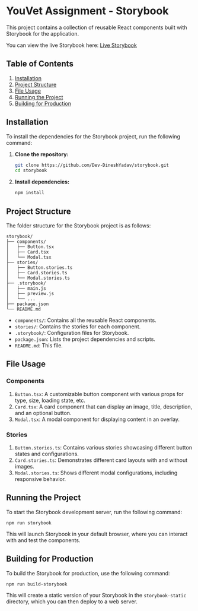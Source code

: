 # YouVet Assignment - Storybook

This project contains a collection of reusable React components built with Storybook for the application.

You can view the live Storybook here: [Live Storybook](https://storybook-fawn-ten.vercel.app)

## Table of Contents
1. [Installation](#installation)
2. [Project Structure](#project-structure)
3. [File Usage](#file-usage)
4. [Running the Project](#running-the-project)
5. [Building for Production](#building-for-production)

## Installation

To install the dependencies for the Storybook project, run the following command:

1. **Clone the repository:**
    ```bash
    git clone https://github.com/Dev-DineshYadav/storybook.git
    cd storybook
    ```

2. **Install dependencies:**
    ```bash
    npm install
    ```

## Project Structure

The folder structure for the Storybook project is as follows:

```plaintext
storybook/
├── components/
│   ├── Button.tsx
│   ├── Card.tsx
│   └── Modal.tsx
├── stories/
│   ├── Button.stories.ts
│   ├── Card.stories.ts
│   └── Modal.stories.ts
├── .storybook/
│   ├── main.js
│   ├── preview.js
│   └── ...
├── package.json
└── README.md
```

- `components/`: Contains all the reusable React components.
- `stories/`: Contains the stories for each component.
- `.storybook/`: Configuration files for Storybook.
- `package.json`: Lists the project dependencies and scripts.
- `README.md`: This file.


## File Usage

### Components

1. `Button.tsx`: A customizable button component with various props for type, size, loading state, etc.
2. `Card.tsx`: A card component that can display an image, title, description, and an optional button.
3. `Modal.tsx`: A modal component for displaying content in an overlay.


### Stories

1. `Button.stories.ts`: Contains various stories showcasing different button states and configurations.
2. `Card.stories.ts`: Demonstrates different card layouts with and without images.
3. `Modal.stories.ts`: Shows different modal configurations, including responsive behavior.


## Running the Project

To start the Storybook development server, run the following command:

```shellscript
npm run storybook
```

This will launch Storybook in your default browser, where you can interact with and test the components.

## Building for Production

To build the Storybook for production, use the following command:

```shellscript
npm run build-storybook
```

This will create a static version of your Storybook in the `storybook-static` directory, which you can then deploy to a web server.

